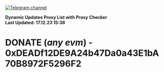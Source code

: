 [![Telegram channel](https://img.shields.io/endpoint?url=https://runkit.io/damiankrawczyk/telegram-badge/branches/master?url=https://t.me/n4z4v0d)](https://t.me/n4z4v0d) 

**Dynamic Updates Proxy List with Proxy Checker**  
**Last Updated: 17.12.23 15:38**

# DONATE (_any evm_) - 0xDEADf12DE9A24b47Da0a43E1bA70B8972F5296F2
